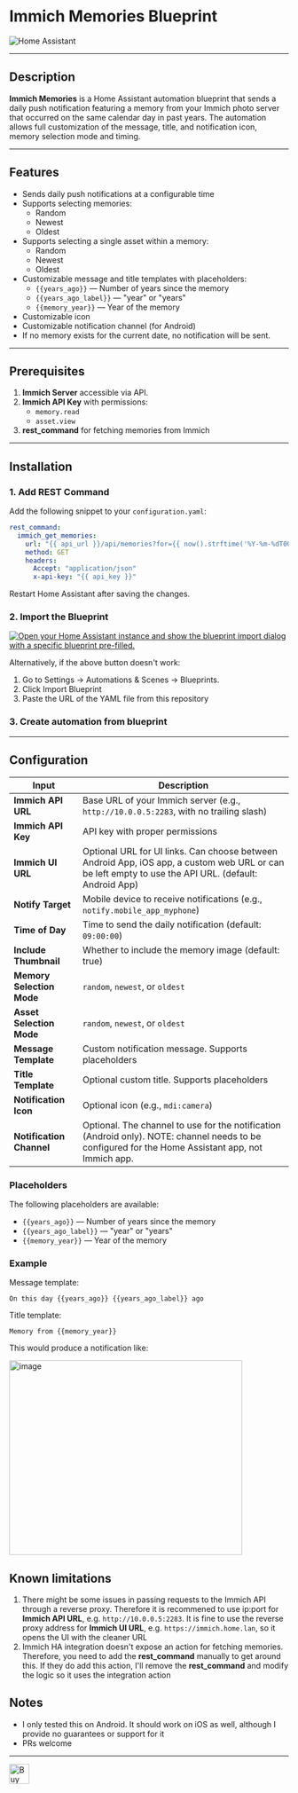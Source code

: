 # Immich Memories Blueprint
![Home Assistant](https://img.shields.io/badge/Home%20Assistant-Blueprint-blue)

---

## Description
**Immich Memories** is a Home Assistant automation blueprint that sends a daily push notification featuring a memory from your Immich photo server that occurred on the same calendar day in past years. The automation allows full customization of the message, title, and notification icon, memory selection mode and timing.

---

## Features
- Sends daily push notifications at a configurable time
- Supports selecting memories:
  - Random
  - Newest
  - Oldest
- Supports selecting a single asset within a memory:
  - Random
  - Newest
  - Oldest
- Customizable message and title templates with placeholders:
  - `{{years_ago}}` — Number of years since the memory  
  - `{{years_ago_label}}` — "year" or "years"  
  - `{{memory_year}}` — Year of the memory
- Customizable icon
- Customizable notification channel (for Android)
- If no memory exists for the current date, no notification will be sent.

---

## Prerequisites

1. **Immich Server** accessible via API.  
2. **Immich API Key** with permissions:
   - `memory.read`  
   - `asset.view`  
3. **rest_command** for fetching memories from Immich

---

## Installation

### 1. Add REST Command

Add the following snippet to your `configuration.yaml`:

```yaml
rest_command:
  immich_get_memories:
    url: "{{ api_url }}/api/memories?for={{ now().strftime('%Y-%m-%dT00:00:00.000Z') }}"
    method: GET
    headers:
      Accept: "application/json"
      x-api-key: "{{ api_key }}"
```

Restart Home Assistant after saving the changes.

### 2. Import the Blueprint

[![Open your Home Assistant instance and show the blueprint import dialog with a specific blueprint pre-filled.](https://my.home-assistant.io/badges/blueprint_import.svg)](https://my.home-assistant.io/redirect/blueprint_import/?blueprint_url=https%3A%2F%2Fgithub.com%2Fzolakt%2Fimmich-memories-blueprint%2Fblob%2Fmain%2Fimmich-memories.yaml)

Alternatively, if the above button doesn't work:
1. Go to Settings → Automations & Scenes → Blueprints.
2. Click Import Blueprint
3. Paste the URL of the YAML file from this repository

### 3. Create automation from blueprint

---

## Configuration
| Input                     | Description                                                                 |
|---------------------------|-----------------------------------------------------------------------------|
| **Immich API URL**        | Base URL of your Immich server (e.g., `http://10.0.0.5:2283`, with no trailing slash)      |
| **Immich API Key**        | API key with proper permissions                                             |
| **Immich UI URL**         | Optional URL for UI links. Can choose between Android App, iOS app, a custom web URL or can be left empty to use the API URL. (default: Android App)      |
| **Notify Target**         | Mobile device to receive notifications (e.g., `notify.mobile_app_myphone`) |
| **Time of Day**           | Time to send the daily notification (default: `09:00:00`)                   |
| **Include Thumbnail**     | Whether to include the memory image (default: true)                         |
| **Memory Selection Mode** | `random`, `newest`, or `oldest`                                            |
| **Asset Selection Mode**  | `random`, `newest`, or `oldest`                                            |
| **Message Template**      | Custom notification message. Supports placeholders                          |
| **Title Template**        | Optional custom title. Supports placeholders                                |
| **Notification Icon**     | Optional icon (e.g., `mdi:camera`)                                          |
| **Notification Channel**  | Optional. The channel to use for the notification (Android only). NOTE: channel needs to be configured for the Home Assistant app, not Immich app.        |

### Placeholders
The following placeholders are available:
- `{{years_ago}}` — Number of years since the memory  
- `{{years_ago_label}}` — "year" or "years"  
- `{{memory_year}}` — Year of the memory  

### Example
Message template:
```
On this day {{years_ago}} {{years_ago_label}} ago
```
Title template:
```
Memory from {{memory_year}}
```

This would produce a notification like:

<img width="420" height="351" alt="image" src="https://github.com/user-attachments/assets/193ccf91-6d43-4f53-926b-e778d3bcca57" />

## Known limitations
1. There might be some issues in passing requests to the Immich API through a reverse proxy. Therefore it is recommened to use ip:port for **Immich API URL**, e.g. `http://10.0.0.5:2283`. It is fine to use the reverse proxy address for **Immich UI URL**, e.g. `https://immich.home.lan`, so it opens the UI with the cleaner URL
2. Immich HA integration doesn't expose an action for fetching memories. Therefore, you need to add the **rest_command** manually to get around this. If they do add this action, I'll remove the **rest_command** and modify the logic so it uses the integration action

## Notes
- I only tested this on Android. It should work on iOS as well, although I provide no guarantees or support for it
- PRs welcome

---

<a href='https://ko-fi.com/E1E41N87EI' target='_blank'><img height='36' style='border:0px;height:36px;' src='https://storage.ko-fi.com/cdn/kofi5.png?v=6' border='0' alt='Buy Me a Coffee at ko-fi.com' /></a>
